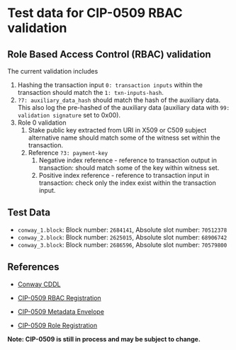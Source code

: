 # Test data for CIP-0509 RBAC validation

## Role Based Access Control (RBAC) validation

The current validation includes

1. Hashing the transaction input `0: transaction inputs` within the transaction should match the `1: txn-inputs-hash`.
2. `?7: auxiliary_data_hash` should match the hash of the auxiliary data.
  This also log the pre-hashed of the auxiliary data (auxiliary data with `99: validation signature` set to 0x00).
3. Role 0 validation
    1. Stake public key extracted from URI in X509 or C509 subject alternative name should match some of the
        witness set within the transaction.
    2. Reference `?3: payment-key`
        1. Negative index reference - reference to transaction output in transaction: should match some of the
            key within witness set.
        2. Positive index reference - reference to transaction input in transaction: check only the index
            exist within the transaction input.

## Test Data

* `conway_1.block`: Block number: `2684141`, Absolute slot number: `70512378`
* `conway_2.block`: Block number: `2625015`, Absolute slot number: `68906742`
* `conway_3.block`: Block number: `2686596`, Absolute slot number: `70579800`

## References

* [Conway CDDL](https://github.com/IntersectMBO/cardano-ledger/blob/ab8d57cf43be912a336e872b68d1a2526c93dc6a/eras/conway/impl/cddl-files/conway.cddl)

* [CIP-0509 RBAC Registration](https://github.com/input-output-hk/catalyst-CIPs/tree/x509-rbac-signing-with-cip30/CIP-XXXX)
* [CIP-0509 Metadata Envelope](https://github.com/input-output-hk/catalyst-CIPs/tree/x509-envelope-metadata/CIP-XXXX)
* [CIP-0509 Role Registration](https://github.com/input-output-hk/catalyst-CIPs/tree/x509-role-registration-metadata/CIP-XXXX/)

**Note: CIP-0509 is still in process and may be subject to change.**
